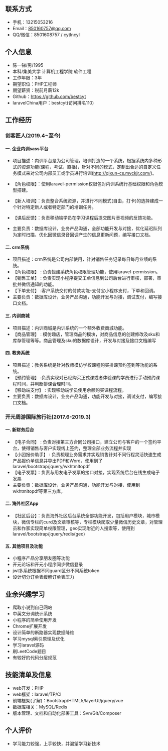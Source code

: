 ## 联系方式
- 手机：13215053216
- Email：850160757@qq.com
- QQ/微信：8501608757 / cytlncyl

## 个人信息
- 陈一锑/男/1995
- 本科/集美大学 计算机工程学院 软件工程
- 工作年限：3年
- 期望职位：PHP工程师
- 期望薪资：税前月薪12k
- Github：https://github.com/bestcyt
- laravelChina用户：bestcyt(访问排名110)

## 工作经历

### 创客匠人(2019.4~至今)

#### 一. 企业内训sass平台
- 项目描述：内训平台是为公司管理，培训打造的一个系统，根据系统内多种形式的资源功能(课程，考试，直播)，针对不同的模式，定制出合适的自定义任务模式来对公司内部员工或学员进行培训(http://qixun-cs.myckjr.com/)。

- 【角色权限】：使用laravel-permission权限包对内训系统行基础权限和角色模型搭建。
- 【新人培训】：负责整合系统资源，并进行不同模式(自由，打卡)的选择建成一个针对特定新人或者特定部门的培训任务。
- 【课后反馈】：负责移动端学员在学习课程后提交图片音视频的反馈功能。
- 主要负责：数据库设计，业务产品沟通，全部功能开发与对接，优化延迟队列为定时扫描，优化因微信录音回调产生的信息更新问题，编写接口文档。

#### 二. crm系统
- 项目描述：crm系统是公司内部使用，针对销售任务记录每日每月业绩的系统。
- 【角色权限】 : 负责搭建系统角色权限管理功能，使用laravel-permission。
- 【销售工单】 : 负责实现小程序提交工单信息到公司后台进行审核，部署，审批并微信通知的功能。
- 【下单支付】 :客户系统交付的付款功能-支付宝小程序支付，下单和回调。
- 主要负责：数据库设计，业务产品沟通，功能开发与对接，调试支付，编写接口文档。


#### 三. 内训商城
- 项目描述：内训商城是内训系统的一个额外收费商城功能。
- 【商品管理】 : 模仿趣店，管理商品的模块，对商品信息的创建修改及sku和库存管理等等。商品管理及sku的数据库设计，开发与对接及接口文档编写


#### 四. 教务系统
- 项目描述：教务系统是针对教师模仿学校课程购买排课预约签到等功能的系统。
- 【预约管理】 :负责实现对已经购买正式课或者体验课的学员进行手动预约课程时间，并判断排课合理时间。
- 【移动端支付】 : 实现移动端学员使用余额购买课程流程。
- 主要负责：数据库设计，业务产品沟通，功能开发与对接，调试支付，编写接口文档。
### 开元周游国际旅行社(2017.6-2019.3)
#### 一. 新财务后台    
- 【电子合同】 : 负责对接第三方合同公司接口，建立公司与客户的一个签约平台，使得销售与客户实现线上签约，整理全部业务流程并实现
- 【小团报价助手】 : 负责梳理业务需求并实现销售针对不同行程灵活快速生成产品报价单信息并导出PDF和Word，使用到了laravel/bootstrap/jquery/wkhtmltopdf
- 【电子发票】：负责与用友电子发票的接口对接，实现系统后台在线生成电子发票
- 主要负责：数据库设计，业务产品沟通，功能开发与对接，使用到wkhtmltopdf等第三方库。
#### 二. 海外社区App

- 【社区后台】：负责海外社区后台系统全部功能开发，包括用户模块，城市模块，微信专栏的curd及文章审核等，专栏模块爬取少量微信历史文章，对管理员和作家实现简单权限管理，geo实现附近的人搜索等，使用到laravel/bootstrap/jquery/redis(geo)


#### 五. 其他项目及功能
- 小程序产品分享朋友圈等功能
- 开元论坛和开元小程序同步微信登录
- jwt多系统根据不同guard区分不同系统token
- 设计切分订单表缓解订单表压力

## 业余兴趣学习
- 爬取小说到自己网站
- 中英文分词统计系统
- 小程序的简单使用开发
- Chrome扩展开发
- 设计简单的断路器实现数据降维
- 学习mysql索引原理及优化
- 学习laravel源码
- 刷LeetCode题目
- 有较好的代码分层规范

## 技能清单及信息
- web开发：PHP
- web框架：laravel/TP/CI
- 前端框架(了解)：Bootstrap/HTML5/layerUI/jquery/vue
- 数据库相关：MySQL/Redis
- 版本管理、文档和自动化部署工具：Svn/Git/Composer


## 个人评价
- 学习能力较强，上手较快，并渴望学习新技术